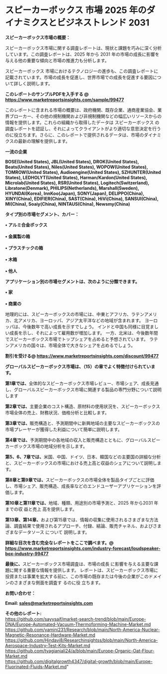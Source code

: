# スピーカーボックス 市場 2025 年のダイナミクスとビジネストレンド 2031

<strong><b>スピーカーボックス市場の概要：</b></strong>

スピーカーボックス市場に関する調査レポートは、現状と課題を巧みに深く分析しています。この調査レポートは、2025 年から 2031 年の市場の成長に影響を与える他の重要な傾向と市場の推進力も分析します。

スピーカーボックス 市場におけるテクノロジーの進歩も、この調査レポートに記載されています。市場の成長を促進し、世界市場での成長を促進する要因について詳しく説明します。

<strong>このレポートのサンプルPDFを入手する @ <a href=https://www.marketreportsinsights.com/sample/99477>https://www.marketreportsinsights.com/sample/99477</a></strong>

このレポートに含まれる市場の概要は、政府機関、既存企業、通商産業協会、業界ブローカー、その他の規制機関および非規制機関などの幅広いリソースからの情報を提供します。これらの組織から取得したデータは スピーカーボックス の調査レポートを認証し、それによってクライアントがより適切な意思決定を行うのに役立ちます。さらに、このレポートで提供されるデータは、市場のダイナミクスの最新の理解を提供します。

<strong>一流の企業</strong>

<strong><b>BOSE(United States), JBL(United States), DROK(United States), Beats(United States), Niles(United States), WOPOW(United States), TOMROW(United States), Audioengine(United States), SZHUNTER(United States), LEDHOLYT(United States), Harman/Kardon(United States), Microlab(United States), RSR(United States), Logitech(Switzerland), Libratone(Denmark), PHILIPS(Netherlands), Marshall(Sweden), HYUNDAI(Korea), InnKoo(Japan), SONY(Japan), DELIPPO(China), XINY(China), EDIFIER(China), SAST(China), HiVi(China), SANSUI(China), MI(China), Soaiy(China), NINTAUS(China), Newsmy(China)</b></strong>

<strong><b>タイプ別の市場セグメント、カバー：</b></strong>

<strong>• アルミ合金ボックス<br><br>• 金属製の箱<br><br>• プラスチックの箱<br><br>• 木箱<br><br>• 他人</strong>

<strong><b>アプリケーション別の市場セグメントは、次のように分類できます。</b></strong>

<strong>• 家<br><br>• 商業の</strong>

 地理的には、スピーカーボックスの市場には、中東とアフリカ、ラテンアメリカ、北アメリカ、ヨーロッパ、アジア太平洋などの地域が含まれます。 ヨーロッパは、今後数年で高い成長を示すでしょう。 インドと中国も同様に目覚ましい成長を示し、それによって雇用数が増加します。 一方、北米は、今後数年間でスピーカーボックス市場でトップシェアを占めると予想されています。 ラテンアメリカの国々は、市場全体で大きなシェアを占めるでしょう。

<strong>割引を受ける@ <a href=https://www.marketreportsinsights.com/discount/99477>https://www.marketreportsinsights.com/discount/99477</a></strong>

<strong><b>グローバルスピーカーボックス市場は、（15）の章でよく特徴付けられています。</b></strong>

<strong><b>第</b></strong><strong><b>1章では、</b></strong>全体的なスピーカーボックス市場レビュー、市場シェア、成長見通し、グローバルスピーカーボックス市場に関連する製品の専門分野について説明します

<strong><b>第2章では、</b></strong>主要企業のコスト構造、原材料の使用状況を、スピーカーボックス市場全体の売上、財務状況、価格分析と比較します。

<strong><b>第3章では、</b></strong>販売構造と、予測期間中に新興地域の主要なスピーカーボックスの市場プレーヤーが獲得した利益について簡単に説明します。

<strong><b>第4章では、</b></strong>予測期間中の各地域の収入と販売構造とともに、グローバルスピーカーボックス市場の地域分析を示します。

<strong><b>第5、6、7章では、</b></strong>米国、中国、ドイツ、日本、韓国などの主要国の詳細な分析と、スピーカーボックスの市場における売上高と収益のシェアについて説明します。

<strong><b>第8章と第9章では、</b></strong>スピーカーボックスの市場全体を製品タイプごとに評価し、市場シェア、販売構造、成長率などのエンドユーザーアプリケーションを評価します。

<strong><b>第10章と第11章では、</b></strong>地域、種類、用途別の市場予測と、2025 年から2031 年までの収 益と売上 高を提供します。

<strong><b>第13章、第14章、</b></strong>および第15章では、情報の収集に使用されるさまざまな方法論、調査結果で使用されるアプローチ、付録、結論、販売チャネル、およびさまざまなデータソース について 説明します。

<strong>詳細な目次を含む完全なレポートをここで調べます。@ <a href=https://www.marketreportsinsights.com/industry-forecast/loudspeaker-box-industry-99477>https://www.marketreportsinsights.com/industry-forecast/loudspeaker-box-industry-99477</a></strong>

<strong><b>最後に、</b></strong>スピーカーボックス市場調査は、市場の成長 に影響を</a>与える主要な課題に関する重要な情報を提供します。 レポートは、スピーカーボックス市場に投資または事業を拡大する前に、この市場の既存または今後の企業がこのドメインのさまざまな側面を調査す るのに役 立ちます。

<strong><b>お問い合わせ：</b></strong>

<strong>Email: </strong><a href=mailto:sales@marketreportsinsights.com><strong>sales@marketreportsinsights.com</strong></a>

<strong>その他のレポート:</strong>
<br>
<a href=https://github.com/sayysaif/market-search-trend/blob/main/Europe-DNA/Europe-Automated-Vacuum-Thermoforming-Machine-Market.md>https://github.com/sayysaif/market-search-trend/blob/main/Europe-DNA/Europe-Automated-Vacuum-Thermoforming-Machine-Market.md</a>
<br>
<a href=https://github.com/yamini231/Research/blob/main/North-America-Nuclear-Magnetic-Resonance-Hardware-Market.md>https://github.com/yamini231/Research/blob/main/North-America-Nuclear-Magnetic-Resonance-Hardware-Market.md</a>
<br>
<a href=https://github.com/Hindavi8/Researchinsightss/blob/main/North-America-Aerospace-Industry-Test-Kits-Market.md>https://github.com/Hindavi8/Researchinsightss/blob/main/North-America-Aerospace-Industry-Test-Kits-Market.md</a>
<br>
<a href=https://github.com/tyagianjali24/a/blob/main/Europe-Organic-Oat-Flour-Market.md>https://github.com/tyagianjali24/a/blob/main/Europe-Organic-Oat-Flour-Market.md</a>
<br>
<a href=https://github.com/digitalgrowth4347/digital-growth/blob/main/Europe-Fluorinated-Fluids-Market.md>https://github.com/digitalgrowth4347/digital-growth/blob/main/Europe-Fluorinated-Fluids-Market.md</a>"
